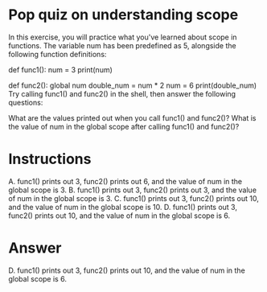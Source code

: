 # Pop quiz on understanding scope
In this exercise, you will practice what you've learned about scope in functions. The variable num has been predefined as 5, alongside the following function definitions:

def func1():
    num = 3
    print(num)

def func2():
    global num
    double_num = num * 2
    num = 6
    print(double_num)
Try calling func1() and func2() in the shell, then answer the following questions:

What are the values printed out when you call func1() and func2()?
What is the value of num in the global scope after calling func1() and func2()?

# Instructions
A. func1() prints out 3, func2() prints out 6, and the value of num in the global scope is 3.
B. func1() prints out 3, func2() prints out 3, and the value of num in the global scope is 3. 
C. func1() prints out 3, func2() prints out 10, and the value of num in the global scope is 10.
D. func1() prints out 3, func2() prints out 10, and the value of num in the global scope is 6.

# Answer
D. func1() prints out 3, func2() prints out 10, and the value of num in the global scope is 6.
